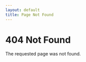 ```yaml
---
layout: default
title: Page Not Found
---
```

# 404 Not Found

The requested page was not found.

<script type="text/javascript">
  var GOOG_FIXURL_LANG = 'en';
  var GOOG_FIXURL_SITE = 'http://www.stephenduncanjr.com/';
</script>
<script type="text/javascript" src="http://linkhelp.clients.google.com/tbproxy/lh/wm/fixurl.js"></script>
